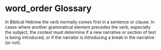 # word_order Glossary
In Biblical Hebrew the verb normally comes first in a sentence or clause.  In cases where another grammatical element precedes the verb, especially the subject, the context must determine if a new narrative or section of text is being introduced, or if the narrator is introducing a break in the narrative (or not).